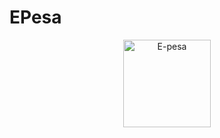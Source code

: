# EPesa
<p align="center">
	<img alt="E-pesa" src="https://media2.giphy.com/media/l0HFi6Elu4pZEP2ec/giphy.gif" height="140" />
</p>

